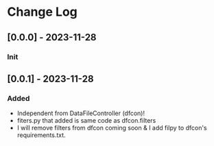 # Change Log
## [0.0.0] - 2023-11-28
### Init

## [0.0.1] - 2023-11-28
### Added
- Independent from DataFileController (dfcon)!
- fiters.py that added is same code as dfcon.filters
- I will remove filters from dfcon coming soon & I add filpy to dfcon's requirements.txt.
